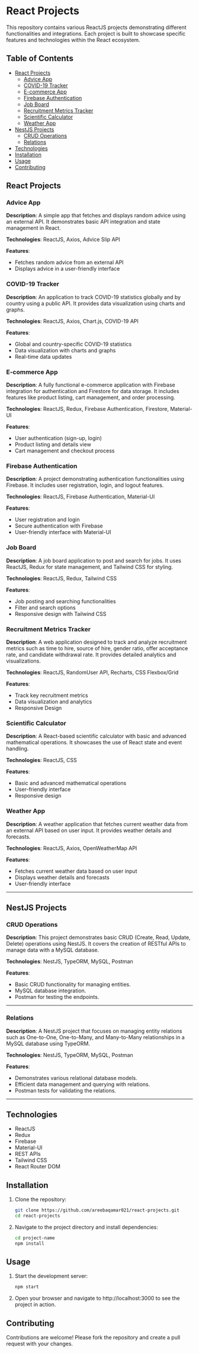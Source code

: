 # React Projects

This repository contains various ReactJS projects demonstrating different functionalities and integrations. Each project is built to showcase specific features and technologies within the React ecosystem.

## Table of Contents

- [React Projects](#react-projects)
  - [Advice App](#advice-app)
  - [COVID-19 Tracker](#covid-19-tracker)
  - [E-commerce App](#e-commerce-app)
  - [Firebase Authentication](#firebase-authentication)
  - [Job Board](#job-board)
  - [Recruitment Metrics Tracker](#recruitment-metrics-tracker)
  - [Scientific Calculator](#scientific-calculator)
  - [Weather App](#weather-app)
- [NestJS Projects](#nestjs-projects)
  - [CRUD Operations](#crud-operations)
  - [Relations](#relations)
- [Technologies](#technologies)
- [Installation](#installation)
- [Usage](#usage)
- [Contributing](#contributing)

## React Projects

### Advice App

**Description**: A simple app that fetches and displays random advice using an external API. It demonstrates basic API integration and state management in React.

**Technologies**: ReactJS, Axios, Advice Slip API

**Features**:
- Fetches random advice from an external API
- Displays advice in a user-friendly interface

### COVID-19 Tracker

**Description**: An application to track COVID-19 statistics globally and by country using a public API. It provides data visualization using charts and graphs.

**Technologies**: ReactJS, Axios, Chart.js, COVID-19 API

**Features**:
- Global and country-specific COVID-19 statistics
- Data visualization with charts and graphs
- Real-time data updates

### E-commerce App

**Description**: A fully functional e-commerce application with Firebase integration for authentication and Firestore for data storage. It includes features like product listing, cart management, and order processing.

**Technologies**: ReactJS, Redux, Firebase Authentication, Firestore, Material-UI

**Features**:
- User authentication (sign-up, login)
- Product listing and details view
- Cart management and checkout process

### Firebase Authentication

**Description**: A project demonstrating authentication functionalities using Firebase. It includes user registration, login, and logout features.

**Technologies**: ReactJS, Firebase Authentication, Material-UI

**Features**:
- User registration and login
- Secure authentication with Firebase
- User-friendly interface with Material-UI

### Job Board

**Description**: A job board application to post and search for jobs. It uses ReactJS, Redux for state management, and Tailwind CSS for styling.

**Technologies**: ReactJS, Redux, Tailwind CSS

**Features**:
- Job posting and searching functionalities
- Filter and search options
- Responsive design with Tailwind CSS

### Recruitment Metrics Tracker

**Description**: A web application designed to track and analyze recruitment metrics such as time to hire, source of hire, gender ratio, offer acceptance rate, and candidate withdrawal rate. It provides detailed analytics and visualizations.

**Technologies**: ReactJS, RandomUser API, Recharts, CSS Flexbox/Grid

**Features**:
- Track key recruitment metrics
- Data visualization and analytics
- Responsive Design

### Scientific Calculator

**Description**: A React-based scientific calculator with basic and advanced mathematical operations. It showcases the use of React state and event handling.

**Technologies**: ReactJS, CSS

**Features**:
- Basic and advanced mathematical operations
- User-friendly interface
- Responsive design

### Weather App

**Description**: A weather application that fetches current weather data from an external API based on user input. It provides weather details and forecasts.

**Technologies**: ReactJS, Axios, OpenWeatherMap API

**Features**:
- Fetches current weather data based on user input
- Displays weather details and forecasts
- User-friendly interface

---

## NestJS Projects

### CRUD Operations

**Description**: This project demonstrates basic CRUD (Create, Read, Update, Delete) operations using NestJS. It covers the creation of RESTful APIs to manage data with a MySQL database.

**Technologies**: NestJS, TypeORM, MySQL, Postman

**Features**:
- Basic CRUD functionality for managing entities.
- MySQL database integration.
- Postman for testing the endpoints.

---

### Relations

**Description**: A NestJS project that focuses on managing entity relations such as One-to-One, One-to-Many, and Many-to-Many relationships in a MySQL database using TypeORM.

**Technologies**: NestJS, TypeORM, MySQL, Postman

**Features**:
- Demonstrates various relational database models.
- Efficient data management and querying with relations.
- Postman tests for validating the relations.

---

## Technologies

- ReactJS
- Redux
- Firebase
- Material-UI
- REST APIs
- Tailwind CSS
- React Router DOM

## Installation

1. Clone the repository:

   ```bash
   git clone https://github.com/areebaqamar021/react-projects.git
   cd react-projects
   ```

2. Navigate to the project directory and install dependencies:
   ```bash
   cd project-name
   npm install

## Usage

1. Start the development server:

   ```bash
   npm start
   ```

2. Open your browser and navigate to http://localhost:3000 to see the project in action.

  ## Contributing

  Contributions are welcome! Please fork the repository and create a pull request with your changes.
